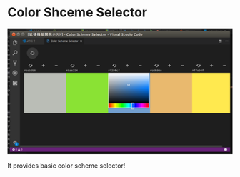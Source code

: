# Color Shceme Selector

![snapshot](images/snapshot.png)

It provides basic color scheme selector!
